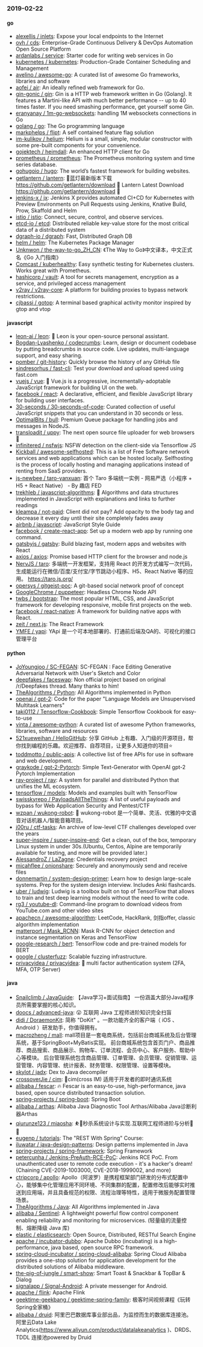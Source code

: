 ### 2019-02-22

#### go
* [alexellis / inlets](https://github.com/alexellis/inlets): Expose your local endpoints to the Internet
* [ovh / cds](https://github.com/ovh/cds): Enterprise-Grade Continuous Delivery & DevOps Automation Open Source Platform
* [ardanlabs / service](https://github.com/ardanlabs/service): Starter code for writing web services in Go
* [kubernetes / kubernetes](https://github.com/kubernetes/kubernetes): Production-Grade Container Scheduling and Management
* [avelino / awesome-go](https://github.com/avelino/awesome-go): A curated list of awesome Go frameworks, libraries and software
* [aofei / air](https://github.com/aofei/air): An ideally refined web framework for Go.
* [gin-gonic / gin](https://github.com/gin-gonic/gin): Gin is a HTTP web framework written in Go (Golang). It features a Martini-like API with much better performance -- up to 40 times faster. If you need smashing performance, get yourself some Gin.
* [eranyanay / 1m-go-websockets](https://github.com/eranyanay/1m-go-websockets): handling 1M websockets connections in Go
* [golang / go](https://github.com/golang/go): The Go programming language
* [markphelps / flipt](https://github.com/markphelps/flipt): A self contained feature flag solution
* [im-kulikov / helium](https://github.com/im-kulikov/helium): Helium is a small, simple, modular constructor with some pre-built components for your convenience.
* [gojektech / heimdall](https://github.com/gojektech/heimdall): An enhanced HTTP client for Go
* [prometheus / prometheus](https://github.com/prometheus/prometheus): The Prometheus monitoring system and time series database.
* [gohugoio / hugo](https://github.com/gohugoio/hugo): The world’s fastest framework for building websites.
* [getlantern / lantern](https://github.com/getlantern/lantern): 🔴蓝灯最新版本下载 https://github.com/getlantern/download 🔴 Lantern Latest Download https://github.com/getlantern/download 🔴
* [jenkins-x / jx](https://github.com/jenkins-x/jx): Jenkins X provides automated CI+CD for Kubernetes with Preview Environments on Pull Requests using Jenkins, Knative Build, Prow, Skaffold and Helm
* [istio / istio](https://github.com/istio/istio): Connect, secure, control, and observe services.
* [etcd-io / etcd](https://github.com/etcd-io/etcd): Distributed reliable key-value store for the most critical data of a distributed system
* [dgraph-io / dgraph](https://github.com/dgraph-io/dgraph): Fast, Distributed Graph DB
* [helm / helm](https://github.com/helm/helm): The Kubernetes Package Manager
* [Unknwon / the-way-to-go_ZH_CN](https://github.com/Unknwon/the-way-to-go_ZH_CN): 《The Way to Go》中文译本，中文正式名《Go 入门指南》
* [Comcast / kuberhealthy](https://github.com/Comcast/kuberhealthy): Easy synthetic testing for Kubernetes clusters. Works great with Prometheus.
* [hashicorp / vault](https://github.com/hashicorp/vault): A tool for secrets management, encryption as a service, and privileged access management
* [v2ray / v2ray-core](https://github.com/v2ray/v2ray-core): A platform for building proxies to bypass network restrictions.
* [cjbassi / gotop](https://github.com/cjbassi/gotop): A terminal based graphical activity monitor inspired by gtop and vtop

#### javascript
* [leon-ai / leon](https://github.com/leon-ai/leon): 🧠 Leon is your open-source personal assistant.
* [Bogdan-Lyashenko / codecrumbs](https://github.com/Bogdan-Lyashenko/codecrumbs): Learn, design or document codebase by putting breadcrumbs in source code. Live updates, multi-language support, and easy sharing.
* [pomber / git-history](https://github.com/pomber/git-history): Quickly browse the history of any GitHub file
* [sindresorhus / fast-cli](https://github.com/sindresorhus/fast-cli): Test your download and upload speed using fast.com
* [vuejs / vue](https://github.com/vuejs/vue): 🖖 Vue.js is a progressive, incrementally-adoptable JavaScript framework for building UI on the web.
* [facebook / react](https://github.com/facebook/react): A declarative, efficient, and flexible JavaScript library for building user interfaces.
* [30-seconds / 30-seconds-of-code](https://github.com/30-seconds/30-seconds-of-code): Curated collection of useful JavaScript snippets that you can understand in 30 seconds or less.
* [OptimalBits / bull](https://github.com/OptimalBits/bull): Premium Queue package for handling jobs and messages in NodeJS.
* [transloadit / uppy](https://github.com/transloadit/uppy): The next open source file uploader for web browsers 🐶
* [infinitered / nsfwjs](https://github.com/infinitered/nsfwjs): NSFW detection on the client-side via Tensorflow JS
* [Kickball / awesome-selfhosted](https://github.com/Kickball/awesome-selfhosted): This is a list of Free Software network services and web applications which can be hosted locally. Selfhosting is the process of locally hosting and managing applications instead of renting from SaaS providers.
* [js-newbee / taro-yanxuan](https://github.com/js-newbee/taro-yanxuan): 首个 Taro 多端统一实例 - 网易严选（小程序 + H5 + React Native） - By 趣店 FED
* [trekhleb / javascript-algorithms](https://github.com/trekhleb/javascript-algorithms): 📝 Algorithms and data structures implemented in JavaScript with explanations and links to further readings
* [kleampa / not-paid](https://github.com/kleampa/not-paid): Client did not pay? Add opacity to the body tag and decrease it every day until their site completely fades away
* [airbnb / javascript](https://github.com/airbnb/javascript): JavaScript Style Guide
* [facebook / create-react-app](https://github.com/facebook/create-react-app): Set up a modern web app by running one command.
* [gatsbyjs / gatsby](https://github.com/gatsbyjs/gatsby): Build blazing fast, modern apps and websites with React
* [axios / axios](https://github.com/axios/axios): Promise based HTTP client for the browser and node.js
* [NervJS / taro](https://github.com/NervJS/taro): 多端统一开发框架，支持用 React 的开发方式编写一次代码，生成能运行在微信/百度/支付宝/字节跳动小程序、H5、React Native 等的应用。 https://taro.js.org/
* [opersys / gitgeist-poc](https://github.com/opersys/gitgeist-poc): A git-based social network proof of concept
* [GoogleChrome / puppeteer](https://github.com/GoogleChrome/puppeteer): Headless Chrome Node API
* [twbs / bootstrap](https://github.com/twbs/bootstrap): The most popular HTML, CSS, and JavaScript framework for developing responsive, mobile first projects on the web.
* [facebook / react-native](https://github.com/facebook/react-native): A framework for building native apps with React.
* [zeit / next.js](https://github.com/zeit/next.js): The React Framework
* [YMFE / yapi](https://github.com/YMFE/yapi): YApi 是一个可本地部署的、打通前后端及QA的、可视化的接口管理平台

#### python
* [JoYoungjoo / SC-FEGAN](https://github.com/JoYoungjoo/SC-FEGAN): SC-FEGAN : Face Editing Generative Adversarial Network with User's Sketch and Color
* [deepfakes / faceswap](https://github.com/deepfakes/faceswap): Non official project based on original /r/Deepfakes thread. Many thanks to him!
* [TheAlgorithms / Python](https://github.com/TheAlgorithms/Python): All Algorithms implemented in Python
* [openai / gpt-2](https://github.com/openai/gpt-2): Code for the paper "Language Models are Unsupervised Multitask Learners"
* [taki0112 / Tensorflow-Cookbook](https://github.com/taki0112/Tensorflow-Cookbook): Simple Tensorflow Cookbook for easy-to-use
* [vinta / awesome-python](https://github.com/vinta/awesome-python): A curated list of awesome Python frameworks, libraries, software and resources
* [521xueweihan / HelloGitHub](https://github.com/521xueweihan/HelloGitHub): 分享 GitHub 上有趣、入门级的开源项目，帮你找到编程的乐趣。欢迎推荐、自荐项目，让更多人知道你的项目⭐️
* [toddmotto / public-apis](https://github.com/toddmotto/public-apis): A collective list of free APIs for use in software and web development.
* [graykode / gpt-2-Pytorch](https://github.com/graykode/gpt-2-Pytorch): Simple Text-Generator with OpenAI gpt-2 Pytorch Implementation
* [ray-project / ray](https://github.com/ray-project/ray): A system for parallel and distributed Python that unifies the ML ecosystem.
* [tensorflow / models](https://github.com/tensorflow/models): Models and examples built with TensorFlow
* [swisskyrepo / PayloadsAllTheThings](https://github.com/swisskyrepo/PayloadsAllTheThings): A list of useful payloads and bypass for Web Application Security and Pentest/CTF
* [wzpan / wukong-robot](https://github.com/wzpan/wukong-robot): 🤖 wukong-robot 是一个简单、灵活、优雅的中文语音对话机器人/智能音箱项目。
* [j00ru / ctf-tasks](https://github.com/j00ru/ctf-tasks): An archive of low-level CTF challenges developed over the years
* [super-inspire / super-inspire-end](https://github.com/super-inspire/super-inspire-end): Get a clean, out of the box, temporary Linux system in under 30s.(Ubuntu, Centos, Alpine are temporarily available for testing, and more will be provided later.)
* [AlessandroZ / LaZagne](https://github.com/AlessandroZ/LaZagne): Credentials recovery project
* [micahflee / onionshare](https://github.com/micahflee/onionshare): Securely and anonymously send and receive files
* [donnemartin / system-design-primer](https://github.com/donnemartin/system-design-primer): Learn how to design large-scale systems. Prep for the system design interview. Includes Anki flashcards.
* [uber / ludwig](https://github.com/uber/ludwig): Ludwig is a toolbox built on top of TensorFlow that allows to train and test deep learning models without the need to write code.
* [rg3 / youtube-dl](https://github.com/rg3/youtube-dl): Command-line program to download videos from YouTube.com and other video sites
* [apachecn / awesome-algorithm](https://github.com/apachecn/awesome-algorithm): LeetCode, HackRank, 剑指offer, classic algorithm implementation
* [matterport / Mask_RCNN](https://github.com/matterport/Mask_RCNN): Mask R-CNN for object detection and instance segmentation on Keras and TensorFlow
* [google-research / bert](https://github.com/google-research/bert): TensorFlow code and pre-trained models for BERT
* [google / clusterfuzz](https://github.com/google/clusterfuzz): Scalable fuzzing infrastructure.
* [privacyidea / privacyidea](https://github.com/privacyidea/privacyidea): 🔐 multi factor authentication system (2FA, MFA, OTP Server)

#### java
* [Snailclimb / JavaGuide](https://github.com/Snailclimb/JavaGuide): 【Java学习+面试指南】 一份涵盖大部分Java程序员所需要掌握的核心知识。
* [doocs / advanced-java](https://github.com/doocs/advanced-java): 😮 互联网 Java 工程师进阶知识完全扫盲
* [didi / DoraemonKit](https://github.com/didi/DoraemonKit): 简称 "DoKit" 。一款功能齐全的客户端（ iOS 、Android ）研发助手，你值得拥有。
* [macrozheng / mall](https://github.com/macrozheng/mall): mall项目是一套电商系统，包括前台商城系统及后台管理系统，基于SpringBoot+MyBatis实现。 前台商城系统包含首页门户、商品推荐、商品搜索、商品展示、购物车、订单流程、会员中心、客户服务、帮助中心等模块。 后台管理系统包含商品管理、订单管理、会员管理、促销管理、运营管理、内容管理、统计报表、财务管理、权限管理、设置等模块。
* [skylot / jadx](https://github.com/skylot/jadx): Dex to Java decompiler
* [crossoverJie / cim](https://github.com/crossoverJie/cim): 📲cim(cross IM) 适用于开发者的即时通讯系统
* [alibaba / fescar](https://github.com/alibaba/fescar): 🔥 Fescar is an easy-to-use, high-performance, java based, open source distributed transaction solution.
* [spring-projects / spring-boot](https://github.com/spring-projects/spring-boot): Spring Boot
* [alibaba / arthas](https://github.com/alibaba/arthas): Alibaba Java Diagnostic Tool Arthas/Alibaba Java诊断利器Arthas
* [qiurunze123 / miaosha](https://github.com/qiurunze123/miaosha): ⛹️🐘秒杀系统设计与实现.互联网工程师进阶与分析🙋🐓
* [eugenp / tutorials](https://github.com/eugenp/tutorials): The "REST With Spring" Course:
* [iluwatar / java-design-patterns](https://github.com/iluwatar/java-design-patterns): Design patterns implemented in Java
* [spring-projects / spring-framework](https://github.com/spring-projects/spring-framework): Spring Framework
* [petercunha / Jenkins-PreAuth-RCE-PoC](https://github.com/petercunha/Jenkins-PreAuth-RCE-PoC): Jenkins RCE PoC. From unauthenticated user to remote code execution - it's a hacker's dream! (Chaining CVE-2019-1003000, CVE-2018-1999002, and more)
* [ctripcorp / apollo](https://github.com/ctripcorp/apollo): Apollo（阿波罗）是携程框架部门研发的分布式配置中心，能够集中化管理应用不同环境、不同集群的配置，配置修改后能够实时推送到应用端，并且具备规范的权限、流程治理等特性，适用于微服务配置管理场景。
* [TheAlgorithms / Java](https://github.com/TheAlgorithms/Java): All Algorithms implemented in Java
* [alibaba / Sentinel](https://github.com/alibaba/Sentinel): A lightweight powerful flow control component enabling reliability and monitoring for microservices. (轻量级的流量控制、熔断降级 Java 库)
* [elastic / elasticsearch](https://github.com/elastic/elasticsearch): Open Source, Distributed, RESTful Search Engine
* [apache / incubator-dubbo](https://github.com/apache/incubator-dubbo): Apache Dubbo (incubating) is a high-performance, java based, open source RPC framework.
* [spring-cloud-incubator / spring-cloud-alibaba](https://github.com/spring-cloud-incubator/spring-cloud-alibaba): Spring Cloud Alibaba provides a one-stop solution for application development for the distributed solutions of Alibaba middleware.
* [the-pig-of-jungle / smart-show](https://github.com/the-pig-of-jungle/smart-show): Smart Toast & Snackbar & TopBar & Dialog
* [signalapp / Signal-Android](https://github.com/signalapp/Signal-Android): A private messenger for Android.
* [apache / flink](https://github.com/apache/flink): Apache Flink
* [geektime-geekbang / geektime-spring-family](https://github.com/geektime-geekbang/geektime-spring-family): 极客时间视频课程《玩转Spring全家桶》
* [alibaba / druid](https://github.com/alibaba/druid): 阿里巴巴数据库事业部出品，为监控而生的数据库连接池。阿里云Data Lake Analytics(https://www.aliyun.com/product/datalakeanalytics )、DRDS、TDDL 连接池powered by Druid
